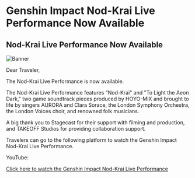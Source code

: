 # Genshin Impact Nod-Krai Live Performance Now Available
## Nod-Krai Live Performance Now Available
![Banner](https://sdk.hoyoverse.com/upload/ann/2025/08/27/6ac50fe30954cb710c811a42273e72f0_355206379456104391_transformed.jpg)

Dear Traveler,

The Nod-Krai Live Performance is now available.

The Nod-Krai Live Performance features "Nod-Krai" and "To Light the Aeon Dark," two game soundtrack pieces produced by HOYO-MiX and brought to life by singers AURORA and Clara Sorace, the London Symphony Orchestra, the London Voices choir, and renowned folk musicians.

A big thank you to Stagecast for their support with filming and production, and TAKEOFF Studios for providing collaboration support.

Travelers can go to the following platform to watch the Genshin Impact Nod-Krai Live Performance.

YouTube:

[Click here to watch the Genshin Impact Nod-Krai Live Performance](https://youtu.be/RuXa_yxZMGI)
